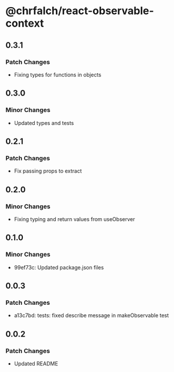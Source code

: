 # @chrfalch/react-observable-context

## 0.3.1

### Patch Changes

- Fixing types for functions in objects

## 0.3.0

### Minor Changes

- Updated types and tests

## 0.2.1

### Patch Changes

- Fix passing props to extract

## 0.2.0

### Minor Changes

- Fixing typing and return values from useObserver

## 0.1.0

### Minor Changes

- 99ef73c: Updated package.json files

## 0.0.3

### Patch Changes

- a13c7bd: tests: fixed describe message in makeObservable test

## 0.0.2

### Patch Changes

- Updated README

